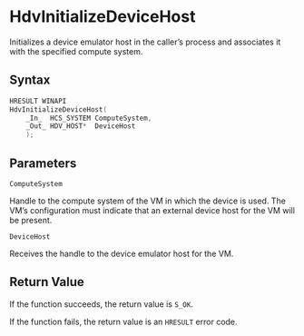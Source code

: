 # HdvInitializeDeviceHost

Initializes a device emulator host in the caller’s process and associates it with the specified compute system.


## Syntax

```C++
HRESULT WINAPI
HdvInitializeDeviceHost(
    _In_  HCS_SYSTEM ComputeSystem,
    _Out_ HDV_HOST*  DeviceHost
    );
```

## Parameters

`ComputeSystem` 

Handle to the compute system of the VM in which the device is used. The VM’s configuration must indicate that an external device host for the VM will be present.

`DeviceHost`

Receives the handle to the device emulator host for the VM.

## Return Value

If the function succeeds, the return value is `S_OK`.

If the function fails, the return value is an  `HRESULT` error code.
